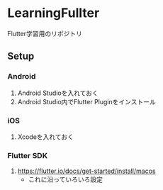 # LearningFullter
Flutter学習用のリポジトリ

## Setup

### Android
1. Android Studioを入れておく
2. Android Studio内でFlutter Pluginをインストール

### iOS
1. Xcodeを入れておく

### Flutter SDK
1. https://flutter.io/docs/get-started/install/macos
    * これに沿っていろいろ設定


